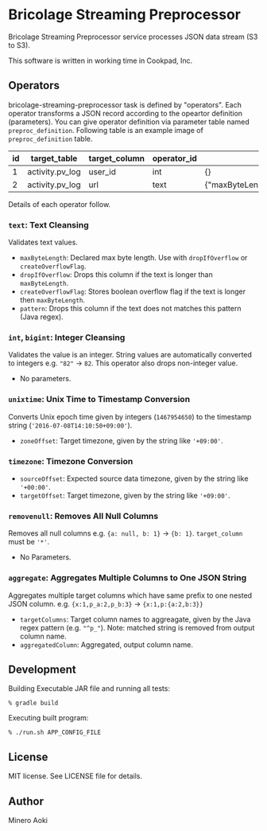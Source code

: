 # Bricolage Streaming Preprocessor

Bricolage Streaming Preprocessor service processes JSON data stream (S3 to S3).

This software is written in working time in Cookpad, Inc.

## Operators

bricolage-streaming-preprocessor task is defined by "operators".
Each operator transforms a JSON record according to the opeartor definition (parameters).
You can give operator definition via parameter table named `preproc_definition`.
Following table is an example image of `preproc_definition` table.

 id |  target_table   |  target_column  | operator_id |                      params
----|-----------------|-----------------|-------------|------------------------------------------------
  1 | activity.pv_log | user_id         | int         | {}
  2 | activity.pv_log | url             | text        | {"maxByteLength":1000,createOverflowFlag:true}

Details of each operator follow.

### `text`: Text Cleansing

Validates text values.

- `maxByteLength`: Declared max byte length.  Use with `dropIfOverflow` or `createOverflowFlag`.
- `dropIfOverflow`: Drops this column if the text is longer than `maxByteLength`.
- `createOverflowFlag`: Stores boolean overflow flag if the text is longer then `maxByteLength`.
- `pattern`: Drops this column if the text does not matches this pattern (Java regex).

### `int`, `bigint`: Integer Cleansing

Validates the value is an integer.
String values are automatically converted to integers e.g. `"82"` -> `82`.
This operator also drops non-integer value.

- No parameters.

### `unixtime`: Unix Time to Timestamp Conversion

Converts Unix epoch time given by integers (`1467954650`) to the timestamp string (`'2016-07-08T14:10:50+09:00'`).

- `zoneOffset`: Target timezone, given by the string like `'+09:00'`.

### `timezone`: Timezone Conversion

- `sourceOffset`: Expected source data timezone, given by the string like `'+00:00'`.
- `targetOffset`: Target timezone, given by the string like `'+09:00'`.

### `removenull`: Removes All Null Columns

Removes all null columns e.g. `{a: null, b: 1}` -> `{b: 1}`.
`target_column` must be `'*'`.

- No Parameters.

### `aggregate`: Aggregates Multiple Columns to One JSON String

Aggregates multiple target columns which have same prefix to one nested JSON column.
e.g. `{x:1,p_a:2,p_b:3}` -> `{x:1,p:{a:2,b:3}}`

- `targetColumns`: Target column names to aggreagate, given by the Java regex pattern (e.g. `"^p_"`).
  Note: matched string is removed from output column name.
- `aggregatedColumn`: Aggregated, output column name.

## Development

Building Executable JAR file and running all tests:
```
% gradle build
```

Executing built program:
```
% ./run.sh APP_CONFIG_FILE
```

## License

MIT license. See LICENSE file for details.

## Author

Minero Aoki
